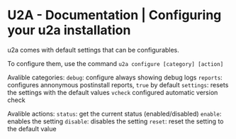 # U2A - Documentation | Configuring your u2a installation

u2a comes with default settings that can be configurables.

To configure them, use the command `u2a configure [category] [action]`

Avalible categories:
`debug`: configure always showing debug logs
`reports`: configures annonymous postinstall reports, `true` by default
`settings`: resets the settings with the default values
`vcheck` configured automatic version check

Avalible actions: 
`status`: get the current status (enabled/disabled)
`enable`: enables the setting
`disable`: disables the setting
`reset`: reset the setting to the default value